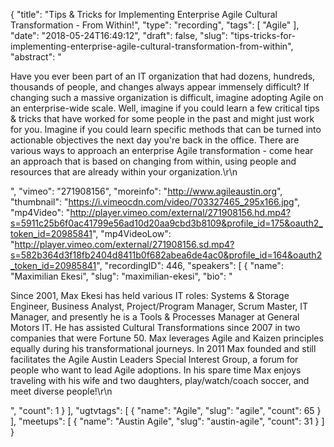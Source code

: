 {
  "title": "Tips & Tricks for Implementing Enterprise Agile Cultural Transformation - From Within!",
  "type": "recording",
  "tags": [
    "Agile"
  ],
  "date": "2018-05-24T16:49:12",
  "draft": false,
  "slug": "tips-tricks-for-implementing-enterprise-agile-cultural-transformation-from-within",
  "abstract": "<p>Have you ever been part of an IT organization that had dozens, hundreds, thousands of people, and changes always appear immensely difficult? If changing such a massive organization is difficult, imagine adopting Agile on an enterprise-wide scale. Well, imagine if you could learn a few critical tips & tricks that have worked for some people in the past and might just work for you. Imagine if you could learn specific methods that can be turned into actionable objectives the next day you're back in the office. There are various ways to approach an enterprise Agile transformation - come hear an approach that is based on changing from within, using people and resources that are already within your organization.\r\n</p>",
  "vimeo": "271908156",
  "moreinfo": "http://www.agileaustin.org",
  "thumbnail": "https://i.vimeocdn.com/video/703327465_295x166.jpg",
  "mp4Video": "http://player.vimeo.com/external/271908156.hd.mp4?s=5911c25b6f0ac41799e56ad10d20aa9cbd3b8109&profile_id=175&oauth2_token_id=20985841",
  "mp4VideoLow": "http://player.vimeo.com/external/271908156.sd.mp4?s=582b364d3f18fb2404d8411b0f682abea6de4ac0&profile_id=164&oauth2_token_id=20985841",
  "recordingID": 446,
  "speakers": [
    {
      "name": "Maximilian Ekesi",
      "slug": "maximilian-ekesi",
      "bio": "<p>Since 2001, Max Ekesi has held various IT roles: Systems & Storage Engineer, Business Analyst, Project/Program Manager, Scrum Master, IT Manager, and presently he is a Tools & Processes Manager at General Motors IT. He has assisted Cultural Transformations since 2007 in two companies that were Fortune 50. Max leverages Agile and Kaizen principles equally during his transformational journeys. In 2011 Max founded and still facilitates the Agile Austin Leaders Special Interest Group, a forum for people who want to lead Agile adoptions. In his spare time Max enjoys traveling with his wife and two daughters, play/watch/coach soccer, and meet diverse people!\r\n</p>",
      "count": 1
    }
  ],
  "ugtvtags": [
    {
      "name": "Agile",
      "slug": "agile",
      "count": 65
    }
  ],
  "meetups": [
    {
      "name": "Austin Agile",
      "slug": "austin-agile",
      "count": 31
    }
  ]
}